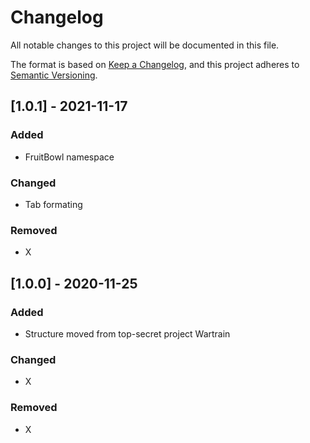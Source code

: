 # Changelog
All notable changes to this project will be documented in this file.

The format is based on [Keep a Changelog](https://keepachangelog.com/en/1.0.0/),
and this project adheres to [Semantic Versioning](https://semver.org/spec/v2.0.0.html).

## [1.0.1] - 2021-11-17
### Added
- FruitBowl namespace

### Changed
- Tab formating

### Removed
- X

## [1.0.0] - 2020-11-25
### Added
- Structure moved from top-secret project Wartrain

### Changed
- X

### Removed
- X